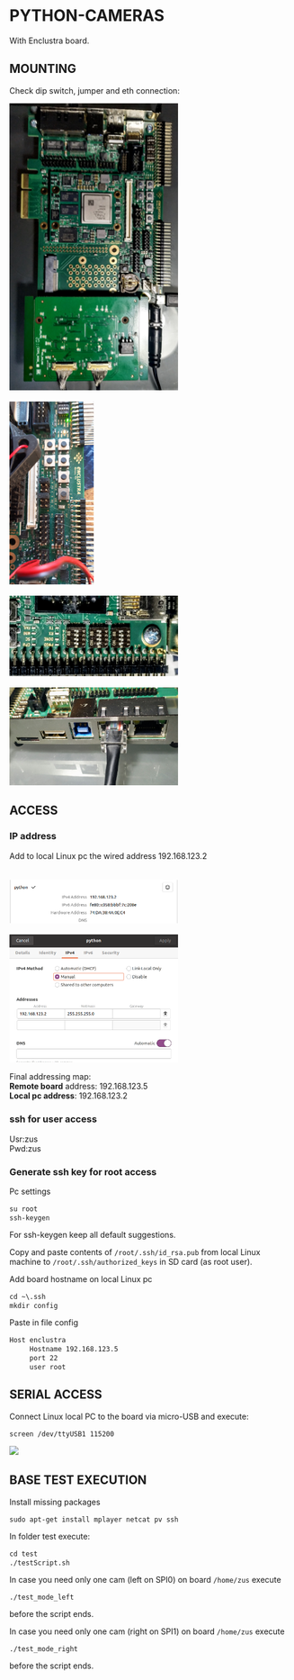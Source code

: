 # PYTHON-CAMERAS
With Enclustra board.

## MOUNTING

Check dip switch, jumper and eth connection:


<img src="img/mountedboard.jpg" width="300px">
<br><br>
<img src="img/jp.jpg" width="150px">
<br><br>
<img src="img/dip.jpg" width="300px">
<br><br>
<img src="img/eth.jpg" width="300px">

## ACCESS

### IP address
Add to local Linux pc the wired address 192.168.123.2  
<br><br>
<img src="img/address002.png" width="300px">
<br><br>
<img src="img/address001.png" width="300px">
 
Final addressing map:   
**Remote board** address: 192.168.123.5   
**Local pc address**: 192.168.123.2  

### ssh for user access

Usr:zus  
Pwd:zus

### Generate ssh key for root access

Pc settings
```
su root
ssh-keygen
```
For ssh-keygen keep all default suggestions.

Copy and paste contents of ```/root/.ssh/id_rsa.pub``` from local Linux machine to 
```/root/.ssh/authorized_keys``` in SD card (as root user).

Add board hostname on local Linux pc
```
cd ~\.ssh
mkdir config
```
Paste in file config
```
Host enclustra
     Hostname 192.168.123.5
     port 22
     user root
```

## SERIAL ACCESS
Connect Linux local PC to the board via micro-USB and execute:

```
screen /dev/ttyUSB1 115200
```
<img src="img/USB.jpg" width="300px">



## BASE TEST EXECUTION

Install missing packages
```
sudo apt-get install mplayer netcat pv ssh
```

In folder test execute:
```
cd test
./testScript.sh
```

In case you need only one cam (left on SPI0) on board ```/home/zus``` execute
```
./test_mode_left
```
before the script ends.

In case you need only one cam (right on SPI1) on board ```/home/zus``` execute
```
./test_mode_right
```
before the script ends.

